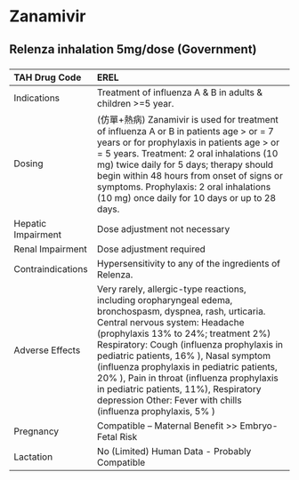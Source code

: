 # Zanamivir

## Relenza inhalation 5mg/dose (Government)

##### 

| TAH Drug Code      | EREL                                                                                                                                                                                                                                                                                                                                                                                                                                                                            |
|:-------------------|:--------------------------------------------------------------------------------------------------------------------------------------------------------------------------------------------------------------------------------------------------------------------------------------------------------------------------------------------------------------------------------------------------------------------------------------------------------------------------------|
| Indications        | Treatment of influenza A & B in adults & children >=5 year.                                                                                                                                                                                                                                                                                                                                                                                                                     |
| Dosing             | (仿單+熱病) Zanamivir is used for treatment of influenza A or B in patients age > or = 7 years or for prophylaxis in patients age > or = 5 years. Treatment: 2 oral inhalations (10 mg) twice daily for 5 days; therapy should begin within 48 hours from onset of signs or symptoms. Prophylaxis: 2 oral inhalations (10 mg) once daily for 10 days or up to 28 days.                                                                                                          |
| Hepatic Impairment | Dose adjustment not necessary                                                                                                                                                                                                                                                                                                                                                                                                                                                   |
| Renal Impairment   | Dose adjustment required                                                                                                                                                                                                                                                                                                                                                                                                                                                        |
| Contraindications  | Hypersensitivity to any of the ingredients of Relenza.                                                                                                                                                                                                                                                                                                                                                                                                                          |
| Adverse Effects    | Very rarely, allergic-type reactions, including oropharyngeal edema, bronchospasm, dyspnea, rash, urticaria. Central nervous system: Headache (prophylaxis 13% to 24%; treatment 2%) Respiratory: Cough (influenza prophylaxis in pediatric patients, 16% ), Nasal symptom (influenza prophylaxis in pediatric patients, 20% ), Pain in throat (influenza prophylaxis in pediatric patients, 11%), Respiratory depression Other: Fever with chills (influenza prophylaxis, 5% ) |
| Pregnancy          | Compatible – Maternal Benefit >> Embryo-Fetal Risk                                                                                                                                                                                                                                                                                                                                                                                                                              |
| Lactation          | No (Limited) Human Data - Probably Compatible                                                                                                                                                                                                                                                                                                                                                                                                                                   |

